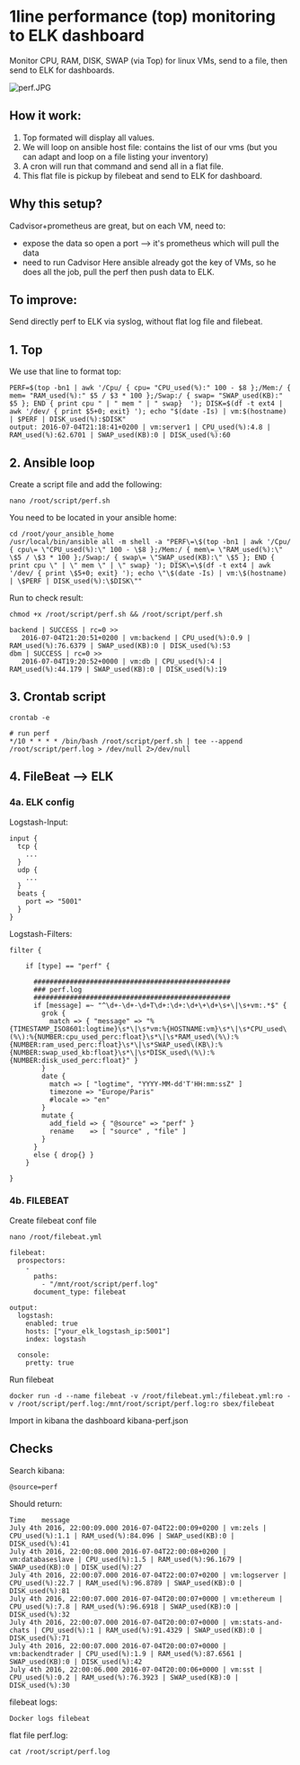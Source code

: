 # 1line performance (top) monitoring to ELK dashboard
Monitor CPU, RAM, DISK, SWAP (via Top) for linux VMs, send to a file, then send to ELK for dashboards.

![perf.JPG](https://github.com/gregbkr/1line-perf-monitoring-ELK-dashboard/raw/master/perf.JPG)

## How it work:
1. Top formated will display all values.
2. We will loop on ansible host file: contains the list of our vms (but you can adapt and loop on a file listing your inventory)
3. A cron will run that command and send all in a flat file.
4. This flat file is pickup by filebeat and send to ELK for dashboard.

## Why this setup?
Cadvisor+prometheus are great, but on each VM, need to:
* expose the data so open a port --> it's prometheus which will pull the data
* need to run Cadvisor
Here ansible already got the key of VMs, so he does all the job, pull the perf then push data to ELK.

## To improve:
Send directly perf to ELK via syslog, without flat log file and filebeat.

## 1. Top

We use that line to format top:

    PERF=$(top -bn1 | awk '/Cpu/ { cpu= "CPU_used(%):" 100 - $8 };/Mem:/ { mem= "RAM_used(%):" $5 / $3 * 100 };/Swap:/ { swap= "SWAP_used(KB):" $5 }; END { print cpu " | " mem " | " swap}  '); DISK=$(df -t ext4 | awk '/dev/ { print $5+0; exit} '); echo "$(date -Is) | vm:$(hostname) | $PERF | DISK_used(%):$DISK"
    output: 2016-07-04T21:18:41+0200 | vm:server1 | CPU_used(%):4.8 | RAM_used(%):62.6701 | SWAP_used(KB):0 | DISK_used(%):60

## 2. Ansible loop

Create a script file and add the following:

    nano /root/script/perf.sh

You need to be located in your ansible home:

    cd /root/your_ansible_home
    /usr/local/bin/ansible all -m shell -a "PERF\=\$(top -bn1 | awk '/Cpu/ { cpu\= \"CPU_used(%):\" 100 - \$8 };/Mem:/ { mem\= \"RAM_used(%):\" \$5 / \$3 * 100 };/Swap:/ { swap\= \"SWAP_used(KB):\" \$5 }; END { print cpu \" | \" mem \" | \" swap} '); DISK\=\$(df -t ext4 | awk '/dev/ { print \$5+0; exit} '); echo \"\$(date -Is) | vm:\$(hostname) | \$PERF | DISK_used(%):\$DISK\""

Run to check result:

    chmod +x /root/script/perf.sh && /root/script/perf.sh

    backend | SUCCESS | rc=0 >>
       2016-07-04T21:20:51+0200 | vm:backend | CPU_used(%):0.9 | RAM_used(%):76.6379 | SWAP_used(KB):0 | DISK_used(%):53
    dbm | SUCCESS | rc=0 >>
       2016-07-04T19:20:52+0000 | vm:db | CPU_used(%):4 | RAM_used(%):44.179 | SWAP_used(KB):0 | DISK_used(%):19

## 3. Crontab script

    crontab -e

    # run perf
    */10 * * * * /bin/bash /root/script/perf.sh | tee --append /root/script/perf.log > /dev/null 2>/dev/null

## 4. FileBeat --> ELK

### 4a. ELK config

Logstash-Input:

```
input {
  tcp {
    ...
  }
  udp {
    ...
  }
  beats {
    port => "5001"
  }
}
```

Logstash-Filters:

```
filter {

    if [type] == "perf" {
    
      #################################################
      ### perf.log
      #################################################
      if [message] =~ "^\d+-\d+-\d+T\d+:\d+:\d+\+\d+\s+\|\s+vm:.*$" {
        grok {
          match => { "message" => "%{TIMESTAMP_ISO8601:logtime}\s*\|\s*vm:%{HOSTNAME:vm}\s*\|\s*CPU_used\(%\):%{NUMBER:cpu_used_perc:float}\s*\|\s*RAM_used\(%\):%{NUMBER:ram_used_perc:float}\s*\|\s*SWAP_used\(KB\):%{NUMBER:swap_used_kb:float}\s*\|\s*DISK_used\(%\):%{NUMBER:disk_used_perc:float}" }
        }
        date {
          match => [ "logtime", "YYYY-MM-dd'T'HH:mm:ssZ" ]
          timezone => "Europe/Paris"
          #locale => "en"
        }
        mutate {
          add_field => { "@source" => "perf" }
          rename    => [ "source" , "file" ]
        }
      }
      else { drop{} }
    }

}
```

### 4b. FILEBEAT

Create filebeat conf file

    nano /root/filebeat.yml 
```
filebeat:
  prospectors:
    -
      paths:
        - "/mnt/root/script/perf.log"
      document_type: filebeat

output:
  logstash:
    enabled: true
    hosts: ["your_elk_logstash_ip:5001"]
    index: logstash

  console:
    pretty: true
```

Run filebeat

    docker run -d --name filebeat -v /root/filebeat.yml:/filebeat.yml:ro -v /root/script/perf.log:/mnt/root/script/perf.log:ro sbex/filebeat

Import in kibana the dashboard kibana-perf.json


## Checks

Search kibana:

    @source=perf
    
Should return:
```
Time 	message  
July 4th 2016, 22:00:09.000	2016-07-04T22:00:09+0200 | vm:zels | CPU_used(%):1.1 | RAM_used(%):84.096 | SWAP_used(KB):0 | DISK_used(%):41
July 4th 2016, 22:00:08.000	2016-07-04T22:00:08+0200 | vm:databaseslave | CPU_used(%):1.5 | RAM_used(%):96.1679 | SWAP_used(KB):0 | DISK_used(%):27
July 4th 2016, 22:00:07.000	2016-07-04T22:00:07+0200 | vm:logserver | CPU_used(%):22.7 | RAM_used(%):96.8789 | SWAP_used(KB):0 | DISK_used(%):81
July 4th 2016, 22:00:07.000	2016-07-04T20:00:07+0000 | vm:ethereum | CPU_used(%):7.8 | RAM_used(%):96.6918 | SWAP_used(KB):0 | DISK_used(%):32
July 4th 2016, 22:00:07.000	2016-07-04T20:00:07+0000 | vm:stats-and-chats | CPU_used(%):1 | RAM_used(%):91.4329 | SWAP_used(KB):0 | DISK_used(%):71
July 4th 2016, 22:00:07.000	2016-07-04T20:00:07+0000 | vm:backendtrader | CPU_used(%):1.9 | RAM_used(%):87.6561 | SWAP_used(KB):0 | DISK_used(%):42
July 4th 2016, 22:00:06.000	2016-07-04T20:00:06+0000 | vm:sst | CPU_used(%):0.2 | RAM_used(%):76.3923 | SWAP_used(KB):0 | DISK_used(%):30
``` 

filebeat logs:

    Docker logs filebeat

 flat file perf.log:

    cat /root/script/perf.log
    

